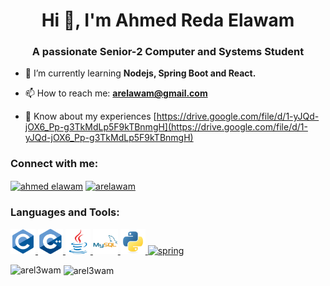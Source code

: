 <h1 align="center">Hi 👋, I'm Ahmed Reda Elawam</h1>
<h3 align="center">A passionate Senior-2 Computer and Systems Student</h3>

- 🌱 I’m currently learning **Nodejs, Spring Boot and React.**

- 📫 How to reach me: **arelawam@gmail.com**

- 📄 Know about my experiences [https://drive.google.com/file/d/1-yJQd-jOX6_Pp-g3TkMdLp5F9kTBnmgH](https://drive.google.com/file/d/1-yJQd-jOX6_Pp-g3TkMdLp5F9kTBnmgH)


<h3 align="left">Connect with me:</h3>
<p align="left">
<a href="https://linkedin.com/in/ahmed elawam" target="blank"><img align="center" src="https://raw.githubusercontent.com/rahuldkjain/github-profile-readme-generator/master/src/images/icons/Social/linked-in-alt.svg" alt="ahmed elawam" height="30" width="40" /></a>
<a href="https://codeforces.com/profile/arelawam" target="blank"><img align="center" src="https://raw.githubusercontent.com/rahuldkjain/github-profile-readme-generator/master/src/images/icons/Social/codeforces.svg" alt="arelawam" height="30" width="40" /></a>
</p>

<h3 align="left">Languages and Tools:</h3>
<p align="left"> <a href="https://www.cprogramming.com/" target="_blank" rel="noreferrer"> <img src="https://raw.githubusercontent.com/devicons/devicon/master/icons/c/c-original.svg" alt="c" width="40" height="40"/> </a> <a href="https://www.w3schools.com/cpp/" target="_blank" rel="noreferrer"> <img src="https://raw.githubusercontent.com/devicons/devicon/master/icons/cplusplus/cplusplus-original.svg" alt="cplusplus" width="40" height="40"/> </a> <a href="https://www.java.com" target="_blank" rel="noreferrer"> <img src="https://raw.githubusercontent.com/devicons/devicon/master/icons/java/java-original.svg" alt="java" width="40" height="40"/> </a> <a href="https://www.mysql.com/" target="_blank" rel="noreferrer"> <img src="https://raw.githubusercontent.com/devicons/devicon/master/icons/mysql/mysql-original-wordmark.svg" alt="mysql" width="40" height="40"/> </a> <a href="https://www.python.org" target="_blank" rel="noreferrer"> <img src="https://raw.githubusercontent.com/devicons/devicon/master/icons/python/python-original.svg" alt="python" width="40" height="40"/> </a> <a href="https://spring.io/" target="_blank" rel="noreferrer"> <img src="https://www.vectorlogo.zone/logos/springio/springio-icon.svg" alt="spring" width="40" height="40"/> </a> </p>

<p><img align="left" src="https://github-readme-stats.vercel.app/api/top-langs?username=arel3wam&show_icons=true&locale=en&layout=compact" alt="arel3wam" /></p>

<p>&nbsp;<img align="center" src="https://github-readme-stats.vercel.app/api?username=arel3wam&show_icons=true&locale=en" alt="arel3wam" /></p>

